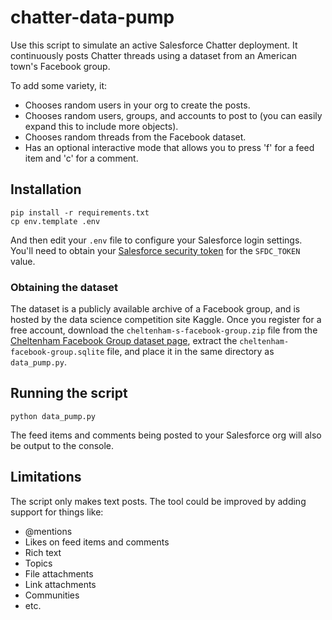 # chatter-data-pump

Use this script to simulate an active Salesforce Chatter deployment. It continuously posts Chatter threads using a dataset from an American town's Facebook group.

To add some variety, it:
  * Chooses random users in your org to create the posts.
  * Chooses random users, groups, and accounts to post to (you can easily expand this to include more objects).
  * Chooses random threads from the Facebook dataset.
  * Has an optional interactive mode that allows you to press 'f' for a feed item and 'c' for a comment.

## Installation

```
pip install -r requirements.txt
cp env.template .env
```

And then edit your `.env` file to configure your Salesforce login settings. You'll need to obtain your [Salesforce security token](https://help.salesforce.com/apex/HTViewHelpDoc?id=user_security_token.htm) for the `SFDC_TOKEN` value.

### Obtaining the dataset

The dataset is a publicly available archive of a Facebook group, and is hosted by the data science competition site Kaggle. Once you register for a free account, download the `cheltenham-s-facebook-group.zip` file from the [Cheltenham Facebook Group dataset page](https://www.kaggle.com/mchirico/cheltenham-s-facebook-group), extract the `cheltenham-facebook-group.sqlite` file, and place it in the same directory as `data_pump.py`.

## Running the script
```
python data_pump.py
```

The feed items and comments being posted to your Salesforce org will also be output to the console.

## Limitations

The script only makes text posts. The tool could be improved by adding support for things like:

  * @mentions
  * Likes on feed items and comments
  * Rich text
  * Topics
  * File attachments
  * Link attachments
  * Communities
  * etc.
